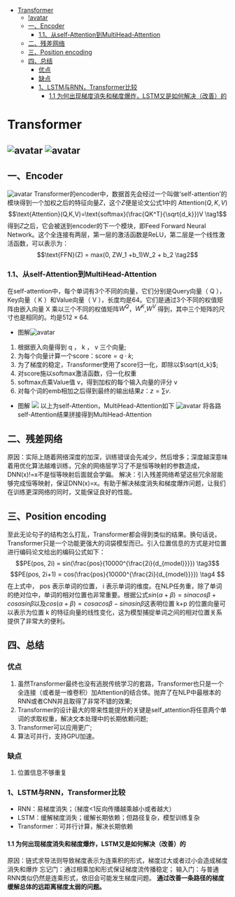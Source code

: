 <!-- TOC -->

- [Transformer](#transformer)
  - [!avatar](#avatar)
  - [一、Encoder](#一encoder)
    - [1.1、从self-Attention到MultiHead-Attention](#11从self-attention到multihead-attention)
  - [二、残差网络](#二残差网络)
  - [三、Position encoding](#三position-encoding)
  - [四、总结](#四总结)
    - [优点](#优点)
    - [缺点](#缺点)
    - [1、LSTM与RNN，Transformer比较](#1lstm与rnntransformer比较)
      - [1.1 为何出现梯度消失和梯度爆炸，LSTM又是如何解决（改善）的](#11-为何出现梯度消失和梯度爆炸lstm又是如何解决改善的)

<!-- /TOC -->

<a id="markdown-transformer" name="transformer"></a>
# Transformer
![avatar](https://img-blog.csdnimg.cn/20181218173013772)
![avatar](https://upload-images.jianshu.io/upload_images/12877808-2d01f4df4f996b8f.gif?imageMogr2/auto-orient/strip%7CimageView2/2/w/640/format/webp)
---
<a id="markdown-一encoder" name="一encoder"></a>
## 一、Encoder
![avatar](https://img-blog.csdnimg.cn/20181218173013893)
Transformer的encoder中，数据首先会经过一个叫做‘self-attention’的模块得到一个加权之后的特征向量$Z$，这个$Z$便是论文公式1中的 $\text{Attention}(Q,K,V)$
$$\text{Attention}(Q,K,V)=\text{softmax}(\frac{QK^T}{\sqrt{d_k}})V \tag1$$
得到$Z$之后，它会被送到encoder的下一个模块，即Feed Forward Neural Network。这个全连接有两层，第一层的激活函数是ReLU，第二层是一个线性激活函数，可以表示为：
$$\text{FFN}(Z) = max(0, ZW_1 +b_1)W_2 + b_2 \tag2$$

<a id="markdown-11从self-attention到multihead-attention" name="11从self-attention到multihead-attention"></a>
### 1.1、从self-Attention到MultiHead-Attention
在self-attention中，每个单词有3个不同的向量，它们分别是Query向量（ Q ），Key向量（ K ）和Value向量（ V ），长度均是64。它们是通过3个不同的权值矩阵由嵌入向量 X 乘以三个不同的权值矩阵$W^Q$，$W^K$,$W^V$ 得到，其中三个矩阵的尺寸也是相同的。均是$512\times 64$.
- 图解![avatar](https://img-blog.csdnimg.cn/20181218173013842)

1. 根据嵌入向量得到 q ， k ， v 三个向量;
2. 为每个向量计算一个score：$\text{score} = q \cdot k$;
3. 为了梯度的稳定，Transformer使用了score归一化，即除以$\sqrt{d_k}$;
4. 对score施以softmax激活函数，归一化权重
5. softmax点乘Value值 v，得到加权的每个输入向量的评分 v
6. 对每个词的emb相加之后得到最终的输出结果$z ： z=\sum v$.
- 图解
![](https://mmbiz.qpic.cn/mmbiz_svg/1LlgQzJVOyCYRHdn4dwoSXygoBwAIuMfSK2qa0BeSBKLKxpTSn0TdOUrrt3l7QCnoxrVul915SAAqHiavTVia3XgnmKfrXhqhic/640?wx_fmt=svg&tp=webp&wxfrom=5&wx_lazy=1&wx_co=1)
以上为self-Attention，MultiHead-Attention如下
![avatar](https://img-blog.csdnimg.cn/20181218173013927)
将各路self-Attention结果拼接得到MultiHead-Attention

<a id="markdown-二残差网络" name="二残差网络"></a>
## 二、残差网络
原因：实际上随着网络深度的加深，训练错误会先减少，然后增多；深度越深意味着用优化算法越难训练，冗余的网络层学习了不是恒等映射的参数造成，DNN(x)!=x不是恒等映射后面就会学偏。
解决：引入残差网络希望这些冗余层能够完成恒等映射，保证DNN(x)=x。有助于解决梯度消失和梯度爆炸问题，让我们在训练更深网络的同时，又能保证良好的性能。

<a id="markdown-三position-encoding" name="三position-encoding"></a>
## 三、Position encoding
至此无论句子的结构怎么打乱，Transformer都会得到类似的结果。换句话说，Transformer只是一个功能更强大的词袋模型而已。引入位置信息的方式是对位置进行编码论文给出的编码公式如下：
$$PE(pos, 2i) = sin(\frac{pos}{10000^{\frac{2i}{d_{model}}}}) \tag3$$
$$PE(pos, 2i+1) = cos(\frac{pos}{10000^{\frac{2i}{d_{model}}}}) \tag4
$$
在上式中， pos 表示单词的位置， i 表示单词的维度。在NLP任务重，除了单词的绝对位中，单词的相对位置也非常重要。根据公式$sin(\alpha+\beta) = sin \alpha cos \beta + cos \alpha sin\beta$以及$cos(\alpha + \beta) = cos \alpha cos \beta - sin \alpha sin\beta$这表明位置 k+p 的位置向量可以表示为位置 k 的特征向量的线性变化，这为模型捕捉单词之间的相对位置关系提供了非常大的便利。

<a id="markdown-四总结" name="四总结"></a>
## 四、总结
<a id="markdown-优点" name="优点"></a>
### 优点
1. 虽然Transformer最终也没有逃脱传统学习的套路，Transformer也只是一个全连接（或者是一维卷积）加Attention的结合体。抛弃了在NLP中最根本的RNN或者CNN并且取得了非常不错的效果;
2. Transformer的设计最大的带来性能提升的关键是self_attention将任意两个单词的求取权重，解决文本处理中的长期依赖问题;
3. Transformer可以应用更广;
4. 算法可并行，支持GPU加速。

<a id="markdown-缺点" name="缺点"></a>
### 缺点
1. 位置信息不够重复

<a id="markdown-1lstm与rnntransformer比较" name="1lstm与rnntransformer比较"></a>
### 1、LSTM与RNN，Transformer比较
- RNN：易梯度消失；（梯度<1反向传播越乘越小或者越大）
- LSTM：缓解梯度消失；缓解长期依赖；但路径复杂，模型训练复杂
- Transformer：可并行计算，解决长期依赖

<a id="markdown-11-为何出现梯度消失和梯度爆炸lstm又是如何解决改善的" name="11-为何出现梯度消失和梯度爆炸lstm又是如何解决改善的"></a>
#### 1.1 为何出现梯度消失和梯度爆炸，LSTM又是如何解决（改善）的
原因：链式求导法则导致梯度表示为连乘积的形式，梯度过大或者过小会造成梯度消失和爆炸
忘记门：通过相乘加和形式保证梯度流传播稳定；
输入门：与普通RNN类似仍然是连乘形式，依旧会可能发生梯度问题。
**通过改善一条路径的梯度缓解总体的远距离梯度太弱的问题。**

